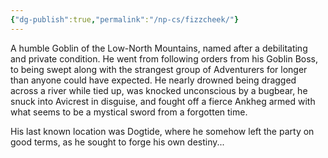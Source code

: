 ```yaml
---
{"dg-publish":true,"permalink":"/np-cs/fizzcheek/"}
---
```


A humble Goblin of the Low-North Mountains, named after a debilitating and private condition. He went from following orders from his Goblin Boss, to being swept along with the strangest group of Adventurers for longer than anyone could have expected. He nearly drowned being dragged across a river while tied up, was knocked unconscious by a bugbear, he snuck into Avicrest in disguise, and fought off a fierce Ankheg armed with what seems to be a mystical sword from a forgotten time.

His last known location was Dogtide, where he somehow left the party on good terms, as he sought to forge his own destiny...